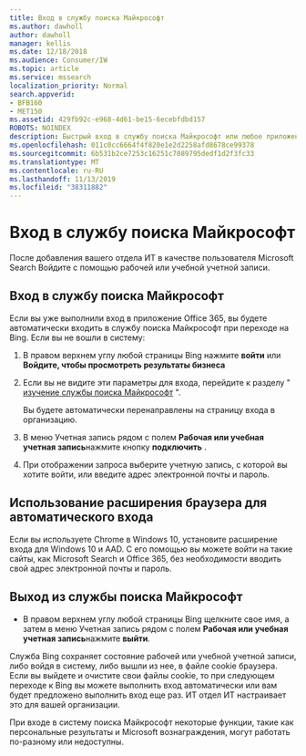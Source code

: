 ```yaml
---
title: Вход в службу поиска Майкрософт
ms.author: dawholl
author: dawholl
manager: kellis
ms.date: 12/18/2018
ms.audience: Consumer/IW
ms.topic: article
ms.service: mssearch
localization_priority: Normal
search.appverid:
- BFB160
- MET150
ms.assetid: 429fb92c-e968-4d61-be15-6ecebfdbd157
ROBOTS: NOINDEX
description: Быстрый вход в службу поиска Майкрософт или любое приложение Office 365 с рабочей или учебной учетной записью
ms.openlocfilehash: 011c0cc6664f4f820e1e2d2258afd8678ce99378
ms.sourcegitcommit: 6b531b2ce7253c16251c7089795dedf1d2f3fc33
ms.translationtype: MT
ms.contentlocale: ru-RU
ms.lasthandoff: 11/13/2019
ms.locfileid: "38311882"
---
```

# <a name="sign-in-to-microsoft-search"></a>Вход в службу поиска Майкрософт

После добавления вашего отдела ИТ в качестве пользователя Microsoft Search Войдите с помощью рабочей или учебной учетной записи.
  
## <a name="sign-in-to-microsoft-search"></a>Вход в службу поиска Майкрософт

Если вы уже выполнили вход в приложение Office 365, вы будете автоматически входить в службу поиска Майкрософт при переходе на Bing. Если вы не вошли в систему:
  
1. В правом верхнем углу любой страницы Bing нажмите **войти** или **Войдите, чтобы просмотреть результаты бизнеса**
    
2. Если вы не видите эти параметры для входа, перейдите к разделу " [изучение службы поиска Майкрософт](https://www.bing.com/business/explore) ".
    
    Вы будете автоматически перенаправлены на страницу входа в организацию.
    
3. В меню Учетная запись рядом с полем **Рабочая или учебная учетная запись**нажмите кнопку **подключить** .
    
4. При отображении запроса выберите учетную запись, с которой вы хотите войти, или введите адрес электронной почты и пароль.
    
## <a name="use-a-browser-extension-to-sign-in-automatically"></a>Использование расширения браузера для автоматического входа

Если вы используете Chrome в Windows 10, установите расширение входа для Windows 10 и AAD. С его помощью вы можете войти на такие сайты, как Microsoft Search и Office 365, без необходимости вводить свой адрес электронной почты и пароль.
  
## <a name="sign-out-of-microsoft-search"></a>Выход из службы поиска Майкрософт

- В правом верхнем углу любой страницы Bing щелкните свое имя, а затем в меню Учетная запись рядом с полем **Рабочая или учебная учетная запись**нажмите **выйти**.
    
Служба Bing сохраняет состояние рабочей или учебной учетной записи, либо войдя в систему, либо вышли из нее, в файле cookie браузера. Если вы выйдете и очистите свои файлы cookie, то при следующем переходе к Bing вы можете выполнить вход автоматически или вам будет предложено выполнить вход еще раз. ИТ отдел ИТ настраивает это для вашей организации.
  
При входе в систему поиска Майкрософт некоторые функции, такие как персональные результаты и Microsoft вознаграждения, могут работать по-разному или недоступны.

  

